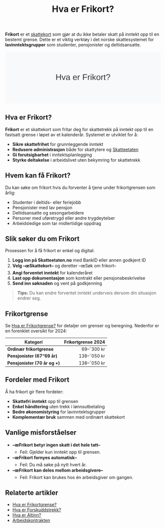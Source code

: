 ﻿---
title: "Hva er Frikort?"
seoTitle: "Hva er Frikort?"
description: '**Frikort** er et [skattekort](/blogs/regnskap/skattekort "Hva er Skattekort? En komplett guide til skattekortregler i Norge") som gjør at du ikke betaler skat...'
summary: "Frikort i Norge: hvordan det fungerer, hvem som kan få det og grenser."
---

**Frikort** er et [skattekort](/blogs/regnskap/skattekort "Hva er Skattekort? En komplett guide til skattekortregler i Norge") som gjør at du ikke betaler skatt på inntekt opp til en bestemt grense. Dette er et viktig verktøy i det norske skattesystemet for **lavinntektsgrupper** som studenter, pensjonister og deltidsansatte.

![Hva er Frikort?](hva-er-frikort-image.svg)

## Hva er Frikort?

**Frikort** er et skattekort som fritar deg for skattetrekk på inntekt opp til en fastsatt grense i løpet av et kalenderår. Systemet er utviklet for å:

* **Sikre skattefrihet** for grunnleggende inntekt
* **Redusere administrasjon** både for skattytere og [Skatteetaten](/blogs/regnskap/hva-er-altinn "Altinn - Digital Kommunikasjon med Offentlige Myndigheter")
* **Gi forutsigbarhet** i inntektsplanlegging
* **Styrke deltakelse** i arbeidslivet uten bekymring for skattetrekk

## Hvem kan få Frikort?

Du kan søke om frikort hvis du forventer å tjene under frikortgrensen som årlig:

* Studenter i deltids- eller feriejobb
* Pensjonister med lav pensjon
* Deltidsansatte og sesongarbeidere
* Personer med uføretrygd eller andre trygdeytelser
* Arbeidsledige som tar midlertidige oppdrag

## Slik søker du om Frikort

Prosessen for å få frikort er enkel og digital:

1. **Logg inn på Skatteetaten.no** med BankID eller annen godkjent ID
2. **Velg –œSkattekort–** og deretter –œSøk om frikort–
3. **Angi forventet inntekt** for kalenderåret
4. **Last opp dokumentasjon** som kontrakt eller pensjonsbeskrivelse
5. **Send inn søknaden** og vent på godkjenning

> **Tips:** Du kan endre forventet inntekt underveis dersom din situasjon endrer seg.

## Frikortgrense

Se [Hva er Frikortgrense?](/blogs/regnskap/hva-er-frikortgrense "Hva er Frikortgrense? Frikortgrenser og Skattefri Inntekt") for detaljer om grenser og beregning. Nedenfor er en forenklet oversikt for 2024:

| Kategori                      | Frikortgrense 2024 |
|-------------------------------|-------------------:|
| **Ordinær frikortgrense**     | 69–¯300 kr          |
| **Pensjonister (67“69 år)**   | 138–¯050 kr         |
| **Pensjonister (70 år og +)** | 138–¯050 kr         |

## Fordeler med Frikort

Å ha frikort gir flere fordeler:
* **Skattefri inntekt** opp til grensen
* **Enkel håndtering** uten trekk i lønnsutbetaling
* **Bedre økonomistyring** for lavinntektsgrupper
* **Komplementær bruk** sammen med ordinært skattekort

## Vanlige misforståelser

* **–œFrikort betyr ingen skatt i det hele tatt–**
  - Feil: Gjelder kun inntekt opp til grensen.
* **–œFrikort fornyes automatisk–**
  - Feil: Du må søke på nytt hvert år.
* **–œFrikort kan deles mellom arbeidsgivere–**
  - Feil: Frikort kan brukes hos én arbeidsgiver om gangen.

## Relaterte artikler

* [Hva er Frikortgrense?](/blogs/regnskap/hva-er-frikortgrense "Hva er Frikortgrense? Frikortgrenser og Skattefri Inntekt")
* [Hva er Forskuddstrekk?](/blogs/regnskap/hva-er-forskuddstrekk "Forskuddstrekk - Slik Beregnes Skattetrekk")
* [Hva er Altinn?](/blogs/regnskap/hva-er-altinn "Altinn - Digital Kommunikasjon med Offentlige Myndigheter")
* [Arbeidskontrakten](/blogs/regnskap/arbeidskontrakten "Arbeidskontrakten - Din Kontrakt med Arbeidsgiver")











